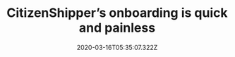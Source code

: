 ﻿---
title: "CitizenShipper’s onboarding is quick and painless"
description: "CitizenShipper is among the ones that prefer keeping the onboarding flow short. The flow starts with a welcome modal and continues with highlighted tooltips showing users the basics of the platform. They also use a resource center to help users who have skipped the onboarding and are in need of help."
popupImage: "/assets/onboardings/citizenshipper-onboarding-1.gif"
popupImageAlt: CitizenShipper onboarding 1
popupImage2: "/assets/onboardings/citizenshipper-onboarding-2.gif"
popupImage2Alt: CitizenShipper onboarding 2
date: "2020-03-16T05:35:07.322Z"
category: 2
product: 1
bullets:
    - title: "✅ <b>Skip button</b> : One of the primary things that make CitizenShipper’s onboarding great is the skip button on the welcome modal. This tool takes the frustration of taking an unnecessary onboarding away and compared to a close button, performs better.<br>
                ✅ <b>Few steps, explanatory copy</b> : CitizenShipper’s onboarding flow consists of only 7 steps which have quite the explanatory pieces f copy instead of short ones. This way, the users have the confidence that the onboarding will take little time and are willing to read the relatively longer copy.<br>
                ✅ <b>Help always available</b> : Because there is a big skip button for the onboarding, it is only natural that there will be extra skippers who actually need to learn the product. Thanks to the resource center, these users can find out how to use the tool and much more by themselves.<br>"
    
---